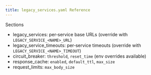 ```yaml
---
title: legacy_services.yaml Reference
---
```


Sections

- legacy_services: per‑service base URLs (override with `LEGACY_SERVICE_<NAME>_URL`)
- legacy_service_timeouts: per‑service timeouts (override with `LEGACY_SERVICE_<NAME>_TIMEOUT`)
- circuit_breaker: `threshold`, `reset_time` (env overrides available)
- response_cache: `enabled`, `default_ttl`, `max_size`
- request_limits: `max_body_size`



